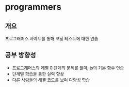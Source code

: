 # programmers

## 개요

프로그래머스 사이트를 통해 코딩 테스트에 대한 연습

## 공부 방향성

- 프로그래머스의 레벨 0 단계의 문제를 풀며, js의 기본 함수 연습
- 단계별 학습을 통한 실력 향상
- 다른 사람들의 해결 코드를 보며 다양성 학습
